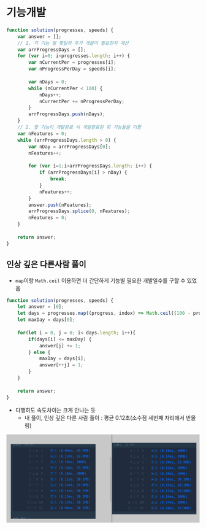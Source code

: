 # 기능개발

```javascript
function solution(progresses, speeds) {
    var answer = [];
    // 1. 각 기능 별 몇일의 추가 개발이 필요한지 계산
    var arrProgressDays = [];
    for (var i=0; i<progresses.length; i++) {
        var nCurrentPer = progresses[i];
        var nProgressPerDay = speeds[i];
        
        var nDays = 0;
        while (nCurrentPer < 100) {
            nDays++;
            nCurrentPer += nProgressPerDay;
        }
        arrProgressDays.push(nDays);
    }
    // 2. 앞 기능이 개발완료 시 개발완료된 뒤 기능들을 더함
    var nFeatures = 0;
    while (arrProgressDays.length > 0) {
        var nDay = arrProgressDays[0];
        nFeatures++;
        
        for (var i=1;i<arrProgressDays.length; i++) {
            if (arrProgressDays[i] > nDay) {
                break;
            }
            nFeatures++;
        }
        answer.push(nFeatures);
        arrProgressDays.splice(0, nFeatures);
        nFeatures = 0;
    }
    
    return answer;
}
```

## 인상 깊은 다른사람 풀이

* `map`이랑 `Math.ceil` 이용하면 더 간단하게 기능별 필요한 개발일수를 구할 수 있었음

```js
function solution(progresses, speeds) {
    let answer = [0];
    let days = progresses.map((progress, index) => Math.ceil((100 - progress) / speeds[index]));
    let maxDay = days[0];

    for(let i = 0, j = 0; i< days.length; i++){
        if(days[i] <= maxDay) {
            answer[j] += 1;
        } else {
            maxDay = days[i];
            answer[++j] = 1;
        }
    }

    return answer;
}
```

* 다행히도 속도차이는 크게 안나는 듯
  * 내 풀이, 인상 깊은 다른 사람 풀이 : 평균 0.12초(소수점 세번째 자리에서 반올림)

![younggeun0_img1](https://github.com/ohbokdong/AlgorithmStudy/blob/main/programmers/week3/younggeun0_img1.png?raw=true)